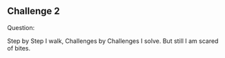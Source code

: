 ## Challenge 2

Question:

Step by Step I walk, Challenges by Challenges I solve. But still I am scared of bites.


